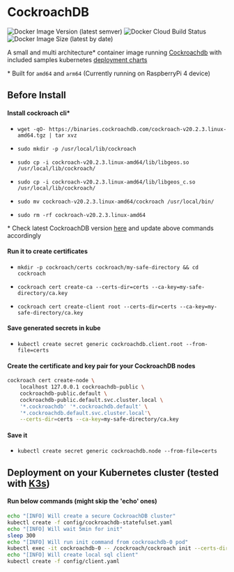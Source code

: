 # CockroachDB
![Docker Image Version (latest semver)](https://img.shields.io/docker/v/aerogrow/cockroachdb?sort=semver&label=Image%20tag&logo=docker) ![Docker Cloud Build Status](https://img.shields.io/docker/cloud/build/aerogrow/cockroachdb?label=Docker%20Build&logo=docker) ![Docker Image Size (latest by date)](https://img.shields.io/docker/image-size/aerogrow/cockroachdb?logo=docker) 

A small and multi architecture* container image running [Cockroachdb](https://www.cockroachlabs.com/product/scale/) with included samples kubernetes [deployment charts](https://github.com/BillotP/cockroachdb/tree/main/config)



\* Built for `amd64` and `arm64` (Currently running on RaspberryPi 4 device)

## Before Install

#### Install **cockroach cli***

- `wget -qO- https://binaries.cockroachdb.com/cockroach-v20.2.3.linux-amd64.tgz | tar xvz`

- `sudo mkdir -p /usr/local/lib/cockroach`

- `sudo cp -i cockroach-v20.2.3.linux-amd64/lib/libgeos.so /usr/local/lib/cockroach/`

- `sudo cp -i cockroach-v20.2.3.linux-amd64/lib/libgeos_c.so /usr/local/lib/cockroach/`

- `sudo mv cockroach-v20.2.3.linux-amd64/cockroach /usr/local/bin/`

- `sudo rm -rf cockroach-v20.2.3.linux-amd64`

\* Check latest CockroachDB version [here](https://www.cockroachlabs.com/docs/releases/#production-releases) and update above commands accordingly

#### Run it to **create certificates**

- `mkdir -p cockroach/certs cockroach/my-safe-directory && cd cockroach`

- `cockroach cert create-ca --certs-dir=certs --ca-key=my-safe-directory/ca.key`
- `cockroach cert create-client root --certs-dir=certs --ca-key=my-safe-directory/ca.key`

#### Save generated secrets in kube

- `kubectl create secret generic cockroachdb.client.root --from-file=certs`

#### Create the certificate and key pair for your CockroachDB nodes

```bash
cockroach cert create-node \
    localhost 127.0.0.1 cockroachdb-public \
    cockroachdb-public.default \
    cockroachdb-public.default.svc.cluster.local \
    '*.cockroachdb' '*.cockroachdb.default' \
    '*.cockroachdb.default.svc.cluster.local'\
    --certs-dir=certs --ca-key=my-safe-directory/ca.key
```

#### Save it

- `kubectl create secret generic cockroachdb.node --from-file=certs`

## Deployment on your Kubernetes cluster (tested with [K3s](https://k3s.io/))


#### Run below commands (might skip the 'echo' ones)

```bash
echo "[INFO] Will create a secure CockroachDB cluster"
kubectl create -f config/cockroachdb-statefulset.yaml
echo "[INFO] Will wait 5min for init"
sleep 300
echo "[INFO] Will run init command from cockroachdb-0 pod"
kubectl exec -it cockroachdb-0 -- /cockroach/cockroach init --certs-dir=/cockroach/cockroach-certs
echo "[INFO] Will create local sql client"
kubectl create -f config/client.yaml
```